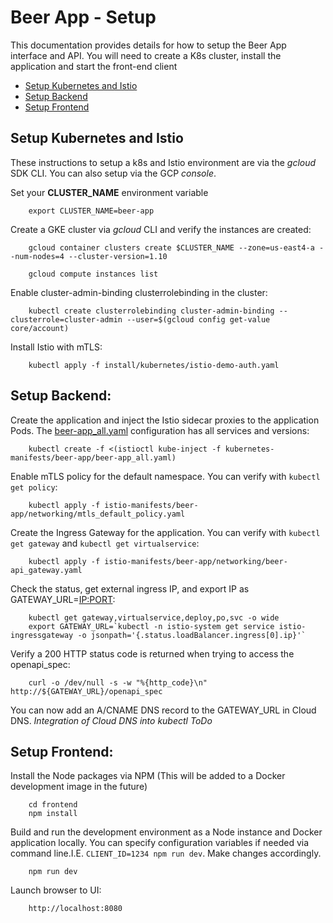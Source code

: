 # Beer App - Setup
This documentation provides details for how to setup the Beer App interface and API. You will need to create a K8s cluster, install the application and start the front-end client

* [Setup Kubernetes and Istio](#setup_kubernetes_and_istio)
* [Setup Backend](#setup_backend)
* [Setup Frontend](#setup_frontend)


## <a name="setup_kubernetes_and_istio">Setup Kubernetes and Istio</a>
These instructions to setup a k8s and Istio environment are via the  *gcloud* SDK CLI. You can also setup via the GCP *console*.

Set your **CLUSTER_NAME** environment variable

        export CLUSTER_NAME=beer-app

Create a GKE cluster via *gcloud* CLI and verify the instances are created:

        gcloud container clusters create $CLUSTER_NAME --zone=us-east4-a --num-nodes=4 --cluster-version=1.10

        gcloud compute instances list

Enable cluster-admin-binding clusterrolebinding in the cluster:

        kubectl create clusterrolebinding cluster-admin-binding --clusterrole=cluster-admin --user=$(gcloud config get-value core/account)

Install Istio with mTLS:

        kubectl apply -f install/kubernetes/istio-demo-auth.yaml


## <a name="setup_backend"></a>Setup Backend:
Create the application and inject the Istio sidecar proxies to the application Pods. The [beer-app_all.yaml](kubernetes-manifests/beer-app/beer-app_all.yaml) configuration has all services and versions:

        kubectl create -f <(istioctl kube-inject -f kubernetes-manifests/beer-app/beer-app_all.yaml)

Enable mTLS policy for the default namespace. You can verify with `kubectl get policy`:

        kubectl apply -f istio-manifests/beer-app/networking/mtls_default_policy.yaml

Create the Ingress Gateway for the application. You can verify with `kubectl get gateway` and `kubectl get virtualservice`:

        kubectl apply -f istio-manifests/beer-app/networking/beer-api_gateway.yaml

Check the status, get external ingress IP, and export IP as GATEWAY_URL=<IP:PORT>:

        kubectl get gateway,virtualservice,deploy,po,svc -o wide
        export GATEWAY_URL=`kubectl -n istio-system get service istio-ingressgateway -o jsonpath='{.status.loadBalancer.ingress[0].ip}'`

Verify a 200 HTTP status code is returned when trying to access the openapi_spec:

        curl -o /dev/null -s -w "%{http_code}\n" http://${GATEWAY_URL}/openapi_spec

You can now add an A/CNAME DNS record to the GATEWAY_URL in Cloud DNS. _Integration of Cloud DNS into kubectl ToDo_


## <a name="setup_frontend"></a>Setup Frontend:
Install the Node packages via NPM (This will be added to a Docker development image in the future)

        cd frontend
        npm install

Build and run the development environment as a Node instance and Docker application locally. You can specify configuration variables if needed via command line.I.E. `CLIENT_ID=1234 npm run dev`. Make changes accordingly.

        npm run dev

Launch browser to UI:

        http://localhost:8080
